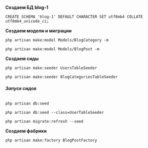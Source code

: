 **Создаем БД blog-1**

`CREATE SCHEMA 'blog-1' DEFAULT CHARACTER SET utf8mb4 COLLATE utf8mb4_unicode_ci;`

**Создаем модели и миграции**

`php artisan make:model Models/BlogCategory -m`

`php artisan make:model Models/BlogPost -m`

**Создаем сиды**

`php artisan make:seeder UsersTableSeeder`

`php artisan make:seeder BlogCategoriesTableSeeder`

###### **Запуск сидов**

`php artisan db:seed`

`php artisan db:seed --class=UserTableSeeder`

`php artisan migrate:refresh --seed`

**Создаем фабрики**

`php artisan make:factory BlogPostFactory`